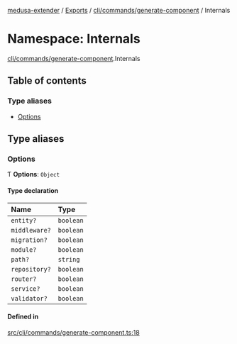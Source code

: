 [medusa-extender](../README.md) / [Exports](../modules.md) / [cli/commands/generate-component](cli_commands_generate_component.md) / Internals

# Namespace: Internals

[cli/commands/generate-component](cli_commands_generate_component.md).Internals

## Table of contents

### Type aliases

- [Options](cli_commands_generate_component.Internals.md#options)

## Type aliases

### Options

Ƭ **Options**: `Object`

#### Type declaration

| Name | Type |
| :------ | :------ |
| `entity?` | `boolean` |
| `middleware?` | `boolean` |
| `migration?` | `boolean` |
| `module?` | `boolean` |
| `path?` | `string` |
| `repository?` | `boolean` |
| `router?` | `boolean` |
| `service?` | `boolean` |
| `validator?` | `boolean` |

#### Defined in

[src/cli/commands/generate-component.ts:18](https://github.com/adrien2p/medusa-extender/blob/a04f7cb/src/cli/commands/generate-component.ts#L18)

